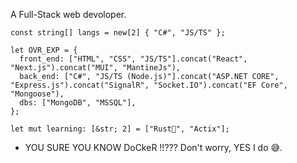 A Full-Stack web devoloper.

```
const string[] langs = new[2] { "C#", "JS/TS" };

let OVR_EXP = {
  front_end: ["HTML", "CSS", "JS/TS"].concat("React", "Next.js").concat("MUI", "MantineJs"),
  back_end: ["C#", "JS/TS (Node.js)"].concat("ASP.NET CORE", "Express.js").concat("SignalR", "Socket.IO").concat("EF Core", "Mongoose"),
  dbs: ["MongoDB", "MSSQL"],
};

let mut learning: [&str; 2] = ["Rust🦀", "Actix"];
```

- YOU SURE YOU KNOW DoCkeR !!???
Don't worry, YES I do 😅.
 
